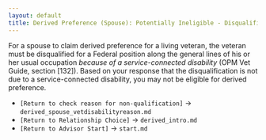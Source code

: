 ```yaml
---
layout: default
title: Derived Preference (Spouse): Potentially Ineligible - Disqualification Not Due to Service-Connected Disability
---
```


For a spouse to claim derived preference for a living veteran, the veteran must be disqualified for a Federal position along the general lines of his or her usual occupation *because of a service-connected disability* (OPM Vet Guide, section [132]). Based on your response that the disqualification is not due to a service-connected disability, you may not be eligible for derived preference.

*   `[Return to check reason for non-qualification]` -> `derived_spouse_vetdisabilityreason.md`
*   `[Return to Relationship Choice]` -> `derived_intro.md`
*   `[Return to Advisor Start]` -> `start.md`
